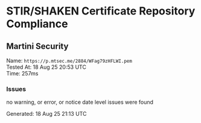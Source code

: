 # STIR/SHAKEN Certificate Repository Compliance

## Martini Security

Name: `https://p.mtsec.me/2884/WFag79zHFLWI.pem`\
Tested At: 18 Aug 25 20:53 UTC\
Time: 257ms

### Issues

no warning, or error, or notice date level issues were found

Generated: 18 Aug 25 21:13 UTC